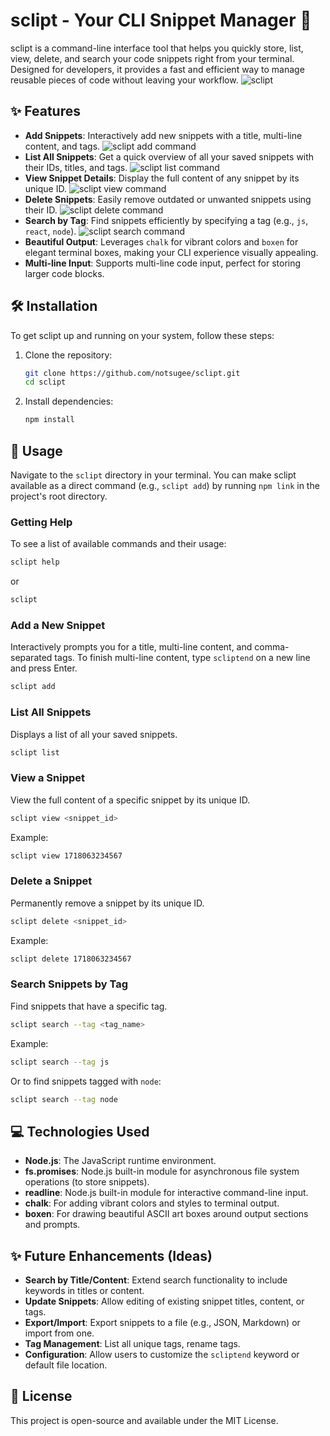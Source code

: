 # sclipt - Your CLI Snippet Manager 🚀

sclipt is a command-line interface tool that helps you quickly store, list, view, delete, and search your code snippets right from your terminal. Designed for developers, it provides a fast and efficient way to manage reusable pieces of code without leaving your workflow.
![sclipt](media/1.png)

## ✨ Features
- **Add Snippets**: Interactively add new snippets with a title, multi-line content, and tags.
![sclipt add command](media/2.png)
- **List All Snippets**: Get a quick overview of all your saved snippets with their IDs, titles, and tags.
![sclipt list command](media/3.png)
- **View Snippet Details**: Display the full content of any snippet by its unique ID.
![sclipt view command](media/5.png)
- **Delete Snippets**: Easily remove outdated or unwanted snippets using their ID.
![sclipt delete command](media/6.png)
- **Search by Tag**: Find snippets efficiently by specifying a tag (e.g., `js`, `react`, `node`).
![sclipt search command](media/4.png)
- **Beautiful Output**: Leverages `chalk` for vibrant colors and `boxen` for elegant terminal boxes, making your CLI experience visually appealing.
- **Multi-line Input**: Supports multi-line code input, perfect for storing larger code blocks.

## 🛠️ Installation
To get sclipt up and running on your system, follow these steps:

1. Clone the repository:
   ```bash
   git clone https://github.com/notsugee/sclipt.git
   cd sclipt
   ```

2. Install dependencies:
   ```bash
   npm install
   ```

## 🚀 Usage
Navigate to the `sclipt` directory in your terminal. You can make sclipt available as a direct command (e.g., `sclipt add`) by running `npm link` in the project's root directory.

### Getting Help
To see a list of available commands and their usage:
```bash
sclipt help
```
or
```bash
sclipt
```

### Add a New Snippet
Interactively prompts you for a title, multi-line content, and comma-separated tags. To finish multi-line content, type `scliptend` on a new line and press Enter.
```bash
sclipt add
```

### List All Snippets
Displays a list of all your saved snippets.
```bash
sclipt list
```

### View a Snippet
View the full content of a specific snippet by its unique ID.
```bash
sclipt view <snippet_id>
```
Example:
```bash
sclipt view 1718063234567
```

### Delete a Snippet
Permanently remove a snippet by its unique ID.
```bash
sclipt delete <snippet_id>
```
Example:
```bash
sclipt delete 1718063234567
```

### Search Snippets by Tag
Find snippets that have a specific tag.
```bash
sclipt search --tag <tag_name>
```
Example:
```bash
sclipt search --tag js
```
Or to find snippets tagged with `node`:
```bash
sclipt search --tag node
```

## 💻 Technologies Used
- **Node.js**: The JavaScript runtime environment.
- **fs.promises**: Node.js built-in module for asynchronous file system operations (to store snippets).
- **readline**: Node.js built-in module for interactive command-line input.
- **chalk**: For adding vibrant colors and styles to terminal output.
- **boxen**: For drawing beautiful ASCII art boxes around output sections and prompts.

## ✨ Future Enhancements (Ideas)
- **Search by Title/Content**: Extend search functionality to include keywords in titles or content.
- **Update Snippets**: Allow editing of existing snippet titles, content, or tags.
- **Export/Import**: Export snippets to a file (e.g., JSON, Markdown) or import from one.
- **Tag Management**: List all unique tags, rename tags.
- **Configuration**: Allow users to customize the `scliptend` keyword or default file location.

## 📄 License
This project is open-source and available under the MIT License.

